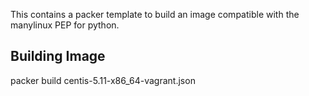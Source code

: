 This contains a packer template to build an image compatible with the manylinux PEP for python.

Building Image
--------------

packer build centis-5.11-x86_64-vagrant.json
